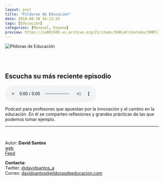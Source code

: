 ```yaml
---
layout: post
title: "Píldoras de Educación"
date: 2018-08-30 16:13:25
tags: [Educación]
categories: [Mensual, Espana]
preview: https://ia801509.us.archive.org/21/items/500LaFrikoteka/300PildorasEducacion-DavidSantos.jpeg
---
```


![Píldoras de Educación](https://ia801509.us.archive.org/21/items/500LaFrikoteka/500PildorasEducacion-DavidSantos.jpeg)

<br/>
<br/>

## Escucha su más reciente episodio

<!--reproductor-feed=https://www.spreaker.com/show/2656653/episodes/feed-->
<!--reproductor-start-->
<audio id="audio" preload="auto" controls="" src="https://api.spreaker.com/download/episode/16074654/pde16_google_innovators_academy_esp18.mp3"></audio>
<!--reproductor-end-->

Podcast para profesores que apuestan por la innovación y el
cambio en la educación. En él se comparten reflexiones y grandes prácticas de las que podemos tomar ejemplo.

_ _ _

<br>

Autor: **David Santos**  
[web](https://www.pildorasdeeducacion.com)  
[Feed](https://www.spreaker.com/show/2656653/episodes/feed)   



**Contacta:**  
Twitter: [@davidsantos_a](https://twitter.com/davidsantos_a)  
Correo: [davidsantos@pildorasdeeducacion.com](mailto:davidsantos@pildorasdeeducacion.com)  


